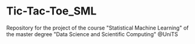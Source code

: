 # Tic-Tac-Toe_SML
Repository for the project of the course "Statistical Machine Learning" of the master degree "Data Science and Scientific Computing" @UniTS
